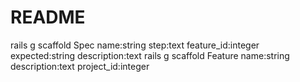 # README

rails g scaffold Spec name:string step:text feature_id:integer expected:string description:text
rails g scaffold Feature name:string description:text project_id:integer